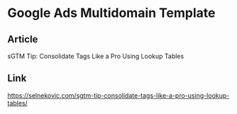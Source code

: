# Google Ads Multidomain Template

## Article 
sGTM Tip: Consolidate Tags Like a Pro Using Lookup Tables

## Link 
https://selnekovic.com/sgtm-tip-consolidate-tags-like-a-pro-using-lookup-tables/




